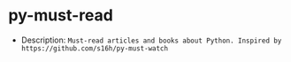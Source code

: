 # py-must-read

- Description: `Must-read articles and books about Python. Inspired by https://github.com/s16h/py-must-watch`
